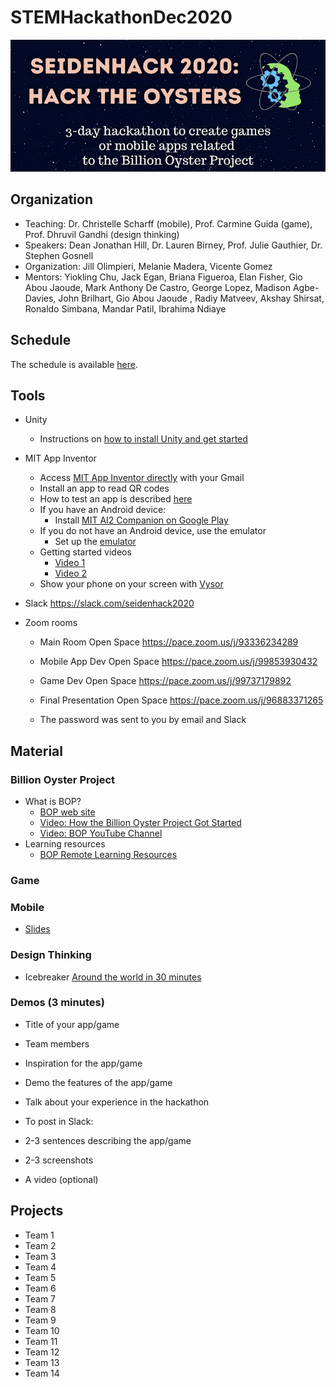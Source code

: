 # STEMHackathonDec2020

![banner](https://github.com/PACESTEM/STEMHackathonDec2020/blob/main/bannersmall.png)

## Organization

  * Teaching: Dr. Christelle Scharff (mobile), Prof. Carmine Guida (game), Prof. Dhruvil Gandhi (design thinking)
  * Speakers: Dean Jonathan Hill, Dr. Lauren Birney, Prof. Julie Gauthier, Dr. Stephen Gosnell
  * Organization: Jill Olimpieri, Melanie Madera, Vicente Gomez
  * Mentors: Yiokling	Chu, Jack	Egan, Briana	Figueroa, Elan Fisher, Gio	Abou Jaoude, Mark	Anthony De Castro, George 	Lopez, Madison	Agbe-Davies, John	Brilhart, Gio	Abou Jaoude , Radiy	Matveev, Akshay	Shirsat, Ronaldo 	Simbana, Mandar	Patil, Ibrahima	Ndiaye

## Schedule

The schedule is available [here](https://bit.ly/2VkAGrO).

## Tools

* Unity
  * Instructions on [how to install Unity and get started](http://bit.ly/before_we_begin)
  
* MIT App Inventor
  * Access [MIT App Inventor directly](https://appinventor.mit.edu) with your Gmail
  * Install an app to read QR codes 
  * How to test an app is described [here](http://appinventor.mit.edu/explore/ai2/setup)
  * If you have an Android device:
    * Install [MIT AI2 Companion on Google Play](https://play.google.com/store/apps/details?id=edu.mit.appinventor.aicompanion3&hl=en_US&gl=US)
  * If you do not have an Android device, use the emulator
    * Set up the [emulator](https://appinventor.mit.edu/explore/ai2/setup-emulator.html)
  * Getting started videos
    * [Video 1](https://www.youtube.com/watch?v=Vdo8UdkgDD8&feature=youtu.be)
    * [Video 2](https://www.youtube.com/watch?v=0hikoCvM3oc&feature=youtu.be)
  * Show your phone on your screen with [Vysor](https://www.vysor.io/)
    
* Slack https://slack.com/seidenhack2020 

* Zoom rooms

  * Main Room Open Space https://pace.zoom.us/j/93336234289

  * Mobile App Dev Open Space https://pace.zoom.us/j/99853930432

  * Game Dev Open Space https://pace.zoom.us/j/99737179892

  * Final Presentation Open Space https://pace.zoom.us/j/96883371265
  
  * The password was sent to you by email and Slack

## Material

### Billion Oyster Project

* What is BOP?
  * [BOP web site](https://www.billionoysterproject.org)
  * [Video: How the Billion Oyster Project Got Started](https://youtu.be/bIre6IK1YxQ)
  * [Video: BOP YouTube Channel](https://www.youtube.com/channel/UCu51XPII7JI7ANH_1xklViA)
* Learning resources
  * [BOP Remote Learning Resources](https://www.billionoysterproject.org/remote-learning)

### Game

### Mobile

* [Slides](https://bit.ly/seidenhack202mobileslides)

### Design Thinking

* Icebreaker [Around the world in 30 minutes](https://app.mural.co/t/nycdesignfactory1093/m/nycdesignfactory1093/1606854430253/0aca98f85e1d9dd274a4a71efea14b035e516af1)

### Demos (3 minutes)

  * Title of your app/game
  * Team members
  * Inspiration for the app/game
  * Demo the features of the app/game
  * Talk about your experience in the hackathon
  
  * To post in Slack:
   * 2-3 sentences describing the app/game
   * 2-3 screenshots
   * A video (optional)

## Projects

* Team 1
* Team 2
* Team 3
* Team 4
* Team 5
* Team 6
* Team 7
* Team 8
* Team 9
* Team 10
* Team 11
* Team 12
* Team 13
* Team 14
